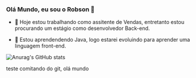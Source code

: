 ### Olá Mundo, eu sou o Robson 👋

- 🔭 Hoje estou trabalhando como assitente de Vendas, entretanto
estou procurando um estágio como desenvolvedor Back-end.

- 🌱 Estou aprendendendo Java, logo estarei evoluindo para aprender
uma linguagem front-end.

![Anurag's GitHub stats](https://github-readme-stats.vercel.app/api?username=RobsonDevLang&show_icons=true&theme=transparent)

teste comitando do git, olá mundo